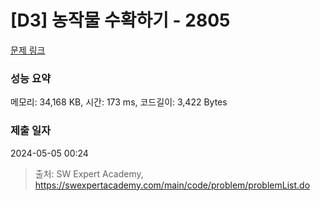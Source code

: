 # [D3] 농작물 수확하기 - 2805 

[문제 링크](https://swexpertacademy.com/main/code/problem/problemDetail.do?contestProbId=AV7GLXqKAWYDFAXB) 

### 성능 요약

메모리: 34,168 KB, 시간: 173 ms, 코드길이: 3,422 Bytes

### 제출 일자

2024-05-05 00:24



> 출처: SW Expert Academy, https://swexpertacademy.com/main/code/problem/problemList.do